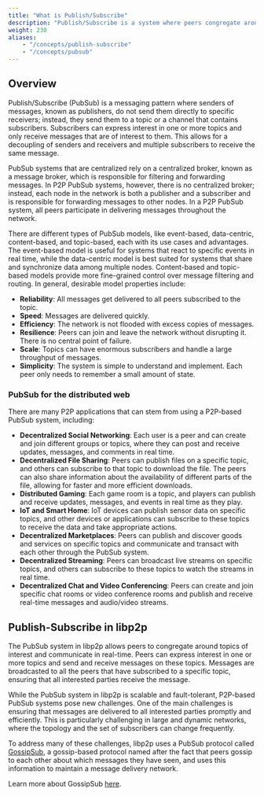 ```yaml
---
title: "What is Publish/Subscribe"
description: "Publish/Subscribe is a system where peers congregate around topics they are interested in. Peers interested in a topic are said to be subscribed to that topic. Learn about how peers can message data in libp2p."
weight: 230
aliases:
    - "/concepts/publish-subscribe"
    - "/concepts/pubsub"
---
```


## Overview

Publish/Subscribe (PubSub) is a messaging pattern where senders of messages, known as
publishers, do not send them directly to specific receivers; instead, they send them to
a topic or a channel that contains subscribers. Subscribers can express interest
in one or more topics and only receive messages that are of interest to them.
This allows for a decoupling of senders and receivers and multiple subscribers to receive
the same message.

PubSub systems that are centralized rely on a centralized broker, known as a message
broker, which is responsible for filtering and forwarding messages. In P2P PubSub systems,
however, there is no centralized broker; instead, each node in the network is both a publisher
and a subscriber and is responsible for forwarding messages to other nodes. In a P2P PubSub
system, all peers participate in delivering messages throughout the network.

There are different types of PubSub models, like event-based, data-centric, content-based,
and topic-based, each with its use cases and advantages. The event-based model is useful for
systems that react to specific events in real time, while the data-centric model is best suited
for systems that share and synchronize data among multiple nodes. Content-based and topic-based
models provide more fine-grained control over message filtering and routing. In general, desirable
model properties include:

- **Reliability**: All messages get delivered to all peers subscribed to the topic.
- **Speed**: Messages are delivered quickly.
- **Efficiency**: The network is not flooded with excess copies of messages.
- **Resilience**: Peers can join and leave the network without disrupting it.
  There is no central point of failure.
- **Scale**: Topics can have enormous subscribers and handle a large throughput of messages.
- **Simplicity**: The system is simple to understand and implement. Each peer only needs to
  remember a small amount of state.

### PubSub for the distributed web

There are many P2P applications that can stem from using a P2P-based PubSub system, including:

- **Decentralized Social Networking**: Each user is a peer and can create and join different
  groups or topics, where they can post and receive updates, messages, and comments in real time.
- **Decentralized File Sharing**: Peers can publish files on a specific topic, and others can subscribe
  to  that topic to download the file. The peers can also share information about the availability
  of different parts of the file, allowing for faster and more efficient downloads.
- **Distributed Gaming**: Each game room is a topic, and players can publish and receive updates,
  messages, and events in real time as they play.
- **IoT and Smart Home**: IoT devices can publish sensor data on specific topics, and other devices or
  applications can subscribe to these topics to receive the data and take appropriate actions.
- **Decentralized Marketplaces**: Peers can publish and discover goods and services on specific topics
  and communicate and transact with each other through the PubSub system.
- **Decentralized Streaming**: Peers can broadcast live streams on specific topics, and others can subscribe
  to these topics to watch the streams in real time.
- **Decentralized Chat and Video Conferencing**: Peers can create and join specific chat rooms or video
  conference rooms and publish and receive real-time messages and audio/video streams.

## Publish-Subscribe in libp2p

The PubSub system in libp2p allows peers to congregate around topics of interest and communicate in
real-time. Peers can express interest in one or more topics and send and receive messages on these topics.
Messages are broadcasted to all the peers that have subscribed to a specific topic, ensuring that all interested
parties receive the message.

While the PubSub system in libp2p is scalable and fault-tolerant, P2P-based PubSub systems pose new
challenges. One of the main challenges is ensuring that messages are delivered to all interested parties
promptly and efficiently. This is particularly challenging in large and dynamic networks, where the topology
and the set of subscribers can change frequently.

To address many of these challenges, libp2p uses a PubSub protocol called [GossipSub](gossipsub.md),
a gossip-based protocol named after the fact that peers gossip to each other about which messages they
have seen, and uses this information to maintain a message delivery network.

Learn more about GossipSub [here](gossipsub.md).
